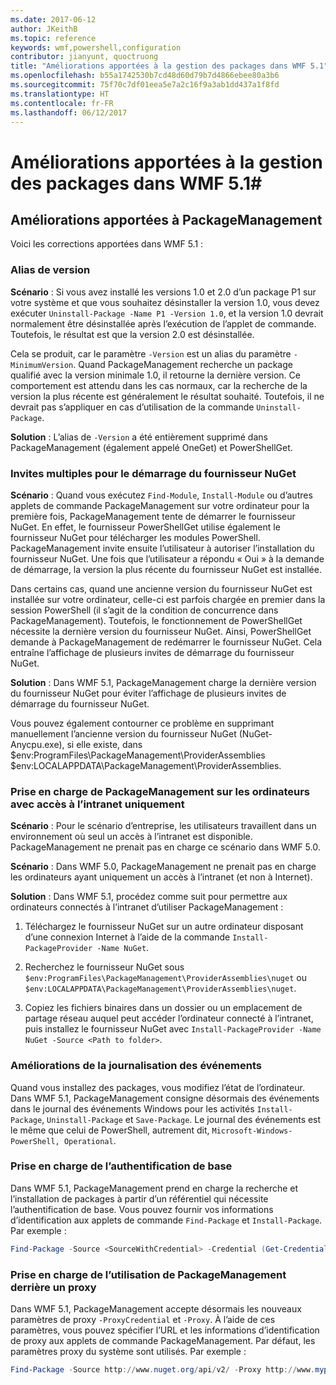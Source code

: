 ```yaml
---
ms.date: 2017-06-12
author: JKeithB
ms.topic: reference
keywords: wmf,powershell,configuration
contributor: jianyunt, quoctruong
title: "Améliorations apportées à la gestion des packages dans WMF 5.1"
ms.openlocfilehash: b55a1742530b7cd48d60d79b7d4866ebee80a3b6
ms.sourcegitcommit: 75f70c7df01eea5e7a2c16f9a3ab1dd437a1f8fd
ms.translationtype: HT
ms.contentlocale: fr-FR
ms.lasthandoff: 06/12/2017
---
```

# <a name="improvements-to-package-management-in-wmf-51"></a>Améliorations apportées à la gestion des packages dans WMF 5.1#

## <a name="improvements-in-packagemanagement"></a>Améliorations apportées à PackageManagement ##
Voici les corrections apportées dans WMF 5.1 : 

### <a name="version-alias"></a>Alias de version

**Scénario** : Si vous avez installé les versions 1.0 et 2.0 d’un package P1 sur votre système et que vous souhaitez désinstaller la version 1.0, vous devez exécuter `Uninstall-Package -Name P1 -Version 1.0`, et la version 1.0 devrait normalement être désinstallée après l’exécution de l’applet de commande. Toutefois, le résultat est que la version 2.0 est désinstallée.  
    
Cela se produit, car le paramètre `-Version` est un alias du paramètre `-MinimumVersion`. Quand PackageManagement recherche un package qualifié avec la version minimale 1.0, il retourne la dernière version. Ce comportement est attendu dans les cas normaux, car la recherche de la version la plus récente est généralement le résultat souhaité. Toutefois, il ne devrait pas s’appliquer en cas d’utilisation de la commande `Uninstall-Package`.
    
**Solution** : L’alias de `-Version` a été entièrement supprimé dans PackageManagement (également appelé OneGet) et PowerShellGet. 

### <a name="multiple-prompts-for-bootstrapping-the-nuget-provider"></a>Invites multiples pour le démarrage du fournisseur NuGet

**Scénario** : Quand vous exécutez `Find-Module`, `Install-Module` ou d’autres applets de commande PackageManagement sur votre ordinateur pour la première fois, PackageManagement tente de démarrer le fournisseur NuGet. En effet, le fournisseur PowerShellGet utilise également le fournisseur NuGet pour télécharger les modules PowerShell. PackageManagement invite ensuite l’utilisateur à autoriser l’installation du fournisseur NuGet. Une fois que l’utilisateur a répondu « Oui » à la demande de démarrage, la version la plus récente du fournisseur NuGet est installée. 
    
Dans certains cas, quand une ancienne version du fournisseur NuGet est installée sur votre ordinateur, celle-ci est parfois chargée en premier dans la session PowerShell (il s’agit de la condition de concurrence dans PackageManagement). Toutefois, le fonctionnement de PowerShellGet nécessite la dernière version du fournisseur NuGet. Ainsi, PowerShellGet demande à PackageManagement de redémarrer le fournisseur NuGet. Cela entraîne l’affichage de plusieurs invites de démarrage du fournisseur NuGet.

**Solution** : Dans WMF 5.1, PackageManagement charge la dernière version du fournisseur NuGet pour éviter l’affichage de plusieurs invites de démarrage du fournisseur NuGet.

Vous pouvez également contourner ce problème en supprimant manuellement l’ancienne version du fournisseur NuGet (NuGet-Anycpu.exe), si elle existe, dans $env:ProgramFiles\PackageManagement\ProviderAssemblies $env:LOCALAPPDATA\PackageManagement\ProviderAssemblies.


### <a name="support-for-packagemanagement-on-computers-with-intranet-access-only"></a>Prise en charge de PackageManagement sur les ordinateurs avec accès à l’intranet uniquement

**Scénario** : Pour le scénario d’entreprise, les utilisateurs travaillent dans un environnement où seul un accès à l’intranet est disponible. PackageManagement ne prenait pas en charge ce scénario dans WMF 5.0.

**Scénario** : Dans WMF 5.0, PackageManagement ne prenait pas en charge les ordinateurs ayant uniquement un accès à l’intranet (et non à Internet).

**Solution** : Dans WMF 5.1, procédez comme suit pour permettre aux ordinateurs connectés à l’intranet d’utiliser PackageManagement :

1. Téléchargez le fournisseur NuGet sur un autre ordinateur disposant d’une connexion Internet à l’aide de la commande `Install-PackageProvider -Name NuGet`.

2. Recherchez le fournisseur NuGet sous `$env:ProgramFiles\PackageManagement\ProviderAssemblies\nuget` ou `$env:LOCALAPPDATA\PackageManagement\ProviderAssemblies\nuget`.

3. Copiez les fichiers binaires dans un dossier ou un emplacement de partage réseau auquel peut accéder l’ordinateur connecté à l’intranet, puis installez le fournisseur NuGet avec `Install-PackageProvider -Name NuGet -Source <Path to folder>`.


### <a name="event-logging-improvements"></a>Améliorations de la journalisation des événements

Quand vous installez des packages, vous modifiez l’état de l’ordinateur. Dans WMF 5.1, PackageManagement consigne désormais des événements dans le journal des événements Windows pour les activités `Install-Package`, `Uninstall-Package` et `Save-Package`. Le journal des événements est le même que celui de PowerShell, autrement dit, `Microsoft-Windows-PowerShell, Operational`.

### <a name="support-for-basic-authentication"></a>Prise en charge de l’authentification de base

Dans WMF 5.1, PackageManagement prend en charge la recherche et l’installation de packages à partir d’un référentiel qui nécessite l’authentification de base. Vous pouvez fournir vos informations d’identification aux applets de commande `Find-Package` et `Install-Package`. Par exemple :

``` PowerShell
Find-Package -Source <SourceWithCredential> -Credential (Get-Credential)
```
### <a name="support-for-using-packagemanagement-behind-a-proxy"></a>Prise en charge de l’utilisation de PackageManagement derrière un proxy

Dans WMF 5.1, PackageManagement accepte désormais les nouveaux paramètres de proxy `-ProxyCredential` et `-Proxy`. À l’aide de ces paramètres, vous pouvez spécifier l’URL et les informations d’identification de proxy aux applets de commande PackageManagement. Par défaut, les paramètres proxy du système sont utilisés. Par exemple :

``` PowerShell
Find-Package -Source http://www.nuget.org/api/v2/ -Proxy http://www.myproxyserver.com -ProxyCredential (Get-Credential)
```

